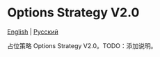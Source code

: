 # Options Strategy V2.0
[English](README.md) | [Русский](README_ru.md)

占位策略 Options Strategy V2.0。TODO：添加说明。


